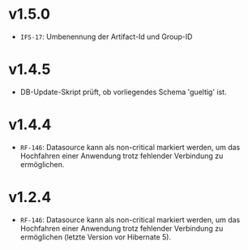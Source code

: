 # v1.5.0
- `IFS-17`: Umbenennung der Artifact-Id und Group-ID

# v1.4.5
- DB-Update-Skript prüft, ob vorliegendes Schema 'gueltig' ist.

# v1.4.4
- `RF-146`: Datasource kann als non-critical markiert werden, um das Hochfahren einer Anwendung trotz fehlender Verbindung zu ermöglichen.

# v1.2.4
- `RF-146`: Datasource kann als non-critical markiert werden, um das Hochfahren einer Anwendung trotz fehlender Verbindung zu ermöglichen (letzte Version vor Hibernate 5).
